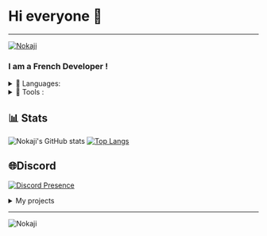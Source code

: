 # Hi everyone 👋

---

[![Nokaji](https://nokaji.civalia.fr/ressources/img/nokaji.png)](https://nokaji.civalia.fr)

### I am a French Developer !

<details>
<summary>🔧 Languages:</summary>

![Languages](https://skillicons.dev/icons?i=html,css,js,php,py,java "HTML, CSS, JavaScript, PHP, Python, Java")

</details>

<details>
<summary>🔧 Tools :</summary>

![Tools](https://skillicons.dev/icons?i=git,linux,bootstrap,electron,figma,mysql,vscode,ubuntu,nodejs,github,gradle,laravel,discordjs,idea,phpstorm,clion,npm,postman "Git, Linux, Bootstrap, Electron, Figma, MySQL, VSCode, Ubuntu, Node.js, GitHub, Gradle, Laravel, Discord.js, IntelliJ IDEA, PhpStorm, CLion, npm, Postman")

</details>

## 📊 Stats

![Nokaji's GitHub stats](https://github-readme-stats.vercel.app/api?username=Nokaji&bg_color=30,e96443,904e95&title_color=fff&text_color=fff)
[![Top Langs](https://github-readme-stats.vercel.app/api/top-langs/?username=Nokaji&bg_color=30,e96443,904e95&title_color=fff&text_color=fff)](https://github.com/Nokaji/github-readme-stats)

## 🌐Discord

[![Discord Presence](https://lanyard.cnrad.dev/api/485432352261144588?idleMessage=Im%20probably%20sleping)](https://discord.com/users/485432352261144588)

<details>
<summary>My projects</summary>

### HebergPlus

[![Nokaji's Contributed HebergPlus](https://nokaji.civalia.fr/ressources/img/present-hebergplus.png)](https://heberg-plus.fr)

### JiloClass

[![Nokaji's Contributed JiloClass](https://nokaji.civalia.fr/ressources/img/present-jiloclass.png)](https://jiloclass.yvleis.fr)

</details>

---

![Nokaji](https://count.getloli.com/get/@Nokaji?theme=rule34)
